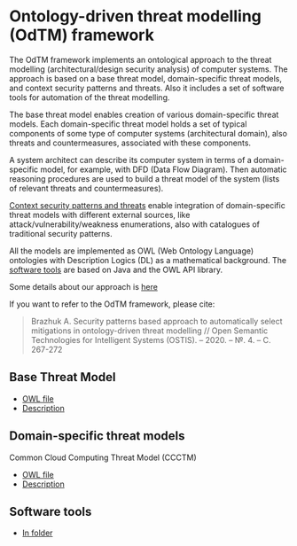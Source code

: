 
# Ontology-driven threat modelling (OdTM) framework

The OdTM framework implements an ontological approach to the threat modelling (architectural/design security analysis) of computer systems.
The approach is based on a base threat model, domain-specific threat models, and context security patterns and threats.
Also it includes a set of software tools for automation of the threat modelling.

The base threat model enables creation of various domain-specific threat models. 
Each domain-specific threat model holds a set of typical components of some type of computer systems (architectural domain), 
also threats and countermeasures, associated with these components.

A system architect can describe its computer system in terms of a domain-specific model, for example, with DFD (Data Flow Diagram).
Then automatic reasoning procedures are used to build a threat model of the system (lists of relevant threats and countermeasures).

[Context security patterns and threats](https://github.com/nets4geeks/SPCatalogMaker) enable integration 
of domain-specific threat models with different external sources, like attack/vulnerability/weakness enumerations, 
also with catalogues of traditional security patterns.

All the models are implemented as OWL (Web Ontology Language) ontologies with Description Logics (DL) as a mathematical background.
The [software tools](applications/) are based on Java and the OWL API library.

Some details about our approach is [here](https://www.researchgate.net/publication/339415212_Security_patterns_based_approach_to_automatically_select_mitigations_in_ontology-driven_threat_modelling)

If you want to refer to the OdTM framework, please cite:
>Brazhuk A. Security patterns based approach to automatically select mitigations in ontology-driven threat modelling // Open Semantic Technologies for Intelligent Systems (OSTIS). – 2020. – №. 4. – С. 267-272


## Base Threat Model

* [OWL file](OdTMBaseThreatModel.owl)
* [Description](docs/BASEMODEL.md)

## Domain-specific threat models

Common Cloud Computing Threat Model (CCCTM)

* [OWL file](OdTMCCCTM.owl)
* [Description](docs/ODTMCCCTM.md)

## Software tools

* [In folder](applications/)

